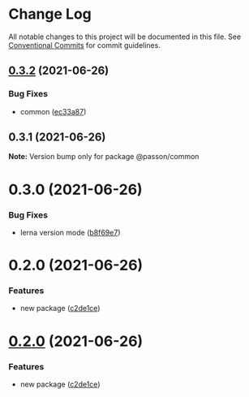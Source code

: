 # Change Log

All notable changes to this project will be documented in this file.
See [Conventional Commits](https://conventionalcommits.org) for commit guidelines.

## [0.3.2](https://github.com/fangmd/js-lib/compare/@passon/common@0.3.1...@passon/common@0.3.2) (2021-06-26)


### Bug Fixes

* common ([ec33a87](https://github.com/fangmd/js-lib/commit/ec33a87e5f6c4759131d34e8ddc1a6f0614c704e))





## 0.3.1 (2021-06-26)

**Note:** Version bump only for package @passon/common





# 0.3.0 (2021-06-26)


### Bug Fixes

* lerna version mode ([b8f69e7](https://github.com/fangmd/js-lib/commit/b8f69e726fe8f21c05a591f13b1f9fd0c121407b))



# 0.2.0 (2021-06-26)


### Features

* new package ([c2de1ce](https://github.com/fangmd/js-lib/commit/c2de1cecd445329c27176c02d091bda13976a3d7))





# [0.2.0](https://github.com/fangmd/js-lib/compare/v0.1.3...v0.2.0) (2021-06-26)


### Features

* new package ([c2de1ce](https://github.com/fangmd/js-lib/commit/c2de1cecd445329c27176c02d091bda13976a3d7))

